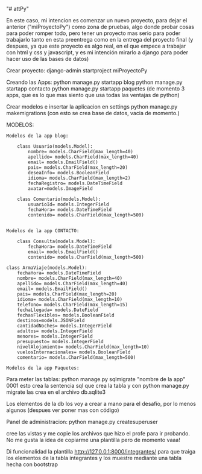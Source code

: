 "# attPy"

En este caso, mi intencion es comenzar un nuevo proyecto, para dejar el anterior ("miProyectoPy") como zona de pruebas, algo donde probar cosas para poder romper todo, pero tener un proyecto mas serio para poder trabajarlo tanto en esta preentrega como en la entrega del proyecto final (y despues, ya que este proyecto es algo real, en el que empece a trabajar con html y css y javascript, y es mi intención mirarlo a django para poder hacer uso de las bases de datos)

Crear proyecto:
    django-admin startproject miProyectoPy

Creando las Apps:
    python manage.py startapp blog
    python manage.py startapp contacto
    python manage.py startapp paquetes
(de momento 3 apps, que es lo que mas siento que usa todas las ventajas de python)



Crear modelos e insertar la aplicacion en settings python manage.py makemigrations (con esto se crea base de datos, vacia de momento.)

MODELOS:


    Modelos de la app blog:

        class Usuario(models.Model):
            nombre= models.CharField(max_length=40)
            apellido= models.CharField(max_length=40)
            email= models.EmailField()
            pais= models.CharField(max_length=20)
            deseaInfo= models.BooleanField
            idioma= models.CharField(max_length=2)
            fechaRegistro= models.DateTimeField
            avatar=models.ImageField

        class Comentario(models.Model):
            usuarioId= models.IntegerField
            fechaHora= models.DateTimeField
            contenido= models.CharField(max_length=500)
        

    Modelos de la app CONTACTO:

        class Consulta(models.Model):
            fechaHora= models.DateTimeField
            email= models.EmailField()
            contenido= models.CharField(max_length=500)

    class ArmaViaje(models.Model):
        fechaHora= models.DateTimeField
        nombre= models.CharField(max_length=40)
        apellido= models.CharField(max_length=40)
        email= models.EmailField()
        pais= models.CharField(max_length=20)
        idioma= models.CharField(max_length=10)
        telefono= models.CharField(max_length=15)
        fechaLlegada= models.DateField
        fechasFlexibles= models.BooleanField
        destinos=models.JSONField
        cantidadNoches= models.IntegerField
        adultos= models.IntegerField
        menores= models.IntegerField
        presupuesto= models.IntegerField
        nivelAlojamiento= models.CharField(max_length=10)
        vuelosInternacionales= models.BooleanField
        comentario= models.CharField(max_length=500)

    Modelos de la app Paquetes:

Para meter las tablas: python manage.py sqlmigrate "nombre de la app" 0001 esto crea la sentencia sql que crea la tabla y con python manage.py migrate las crea en el archivo db.sqlite3

Los elementos de la db los voy a crear a mano para el desafío, por lo menos algunos (despues ver poner mas con código)

Panel de administracion: python manage.py createsuperuser



cree las vistas y me copie los archivos que hizo el profe para ir probando. No me gusta la idea de copiarme una plantilla pero de momento vaaa!

Di funcionalidad la plantilla http://127.0.0.1:8000/integrantes/ para que traiga los elementos de la tabla integrantes y los muestre mediante una tabla hecha con bootstrap
